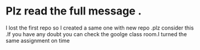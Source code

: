 # Plz read the full message .
I lost the first repo so I created a same one with new repo .plz consider this .If you have any doubt you can check the goolge class room.I turned the same assignment on time
